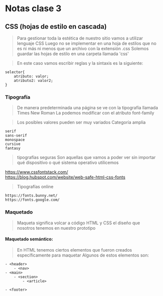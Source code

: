 # Notas clase 3

## CSS (hojas de estilo en cascada)

> Para gestionar toda la estética de nuestro sitio vamos a utilizar lenguaje CSS
> Luego no se implementar en una hoja de estilos que no es ni más ni menos que un archivo con la extensión .css
> Solemos guardar las hojas de estilo en una carpeta llamada 'css'

> En este caso vamos escribir reglas y la sintaxis es la siguiente:

    selector{  
        atributo: valor;  
        atributo2: valor2;  
    }

### Tipografía

> De manera predeterminada una página se ve con la tipografía llamada Times New Roman
> La podemos modificar con el atributo font-family

> Los posibles valores pueden ser muy variados
> Categoría amplia

    serif  
    sans-serif  
    monospace  
    cursive  
    fantasy  
  
> tipografías seguras
> Son aquellas que vamos a poder ver sin importar qué dispositivo o qué sistema operativo utilicemos    

https://www.cssfontstack.com/  
https://blog.hubspot.com/website/web-safe-html-css-fonts  

> Tipografías online 

    https://fonts.bunny.net/  
    https://fonts.google.com/  

### Maquetado
> Maqueta significa volcar a código HTML y CSS el diseño que nosotros tenemos en nuestro prototipo

#### Maquetado semántico: 

> En HTML tenemos ciertos elementos que fueron creados específicamente para maquetar
> Algunos de estos elementos son:

    - <header>   
        - <nav>  
    - <main>  
        - <section>  
            - <article>  

    - <footer>  


